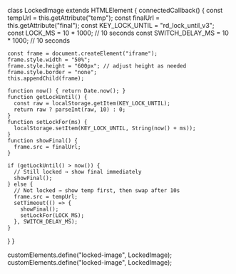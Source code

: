 class LockedImage extends HTMLElement {
  connectedCallback() {
    const tempUrl = this.getAttribute("temp");
    const finalUrl = this.getAttribute("final");
    const KEY_LOCK_UNTIL = "rd_lock_until_v3";
    const LOCK_MS = 10 * 1000; // 10 seconds
    const SWITCH_DELAY_MS = 10 * 1000; // 10 seconds

    const frame = document.createElement("iframe");
    frame.style.width = "50%";
    frame.style.height = "600px"; // adjust height as needed
    frame.style.border = "none";
    this.appendChild(frame);

    function now() { return Date.now(); }
    function getLockUntil() {
      const raw = localStorage.getItem(KEY_LOCK_UNTIL);
      return raw ? parseInt(raw, 10) : 0;
    }
    function setLockFor(ms) {
      localStorage.setItem(KEY_LOCK_UNTIL, String(now() + ms));
    }
    function showFinal() {
      frame.src = finalUrl;
    }

    if (getLockUntil() > now()) {
      // Still locked → show final immediately
      showFinal();
    } else {
      // Not locked → show temp first, then swap after 10s
      frame.src = tempUrl;
      setTimeout(() => {
        showFinal();
        setLockFor(LOCK_MS);
      }, SWITCH_DELAY_MS);
    }
  }
}

customElements.define("locked-image", LockedImage);
customElements.define("locked-image", LockedImage);
